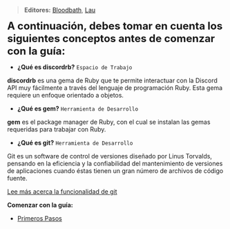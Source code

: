 


> **<i class="fas fa-users"></i> Editores:** [Bloodbath](https://github.com/MagicNeko15), [Lau](https://github.com/Lauuu)

<font size=5> **A continuación, debes tomar en cuenta los siguientes conceptos antes de comenzar con la guía:** </font>

* **¿Qué es discordrb?** `Espacio de Trabajo`

**discordrb** es una gema de Ruby que te permite interactuar con la Discord API muy fácilmente a través del lenguaje de programación Ruby. Esta gema requiere un enfoque orientado a objetos.

* **¿Qué es gem?** `Herramienta de Desarrollo`

**gem** es el package manager de Ruby, con el cual se instalan las gemas requeridas para trabajar con Ruby.

* **¿Qué es git?** `Herramienta de Desarrollo`

Git es un software de control de versiones diseñado por Linus Torvalds, pensando en la eficiencia y la confiabilidad del mantenimiento de versiones de aplicaciones cuando éstas tienen un gran número de archivos de código fuente.

[Lee más acerca la funcionalidad de git](https://git-scm.com/book/es/v1/Empezando-Fundamentos-de-Git)

**<i class="fas fa-arrow-circle-right"></i> Comenzar con la guía:**
* [Primeros Pasos](/guias/rb/drb/primeros-pasos.md)
